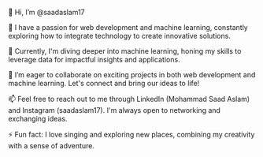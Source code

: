 👋 Hi, I’m @saadaslam17

👀 I have a passion for web development and machine learning, constantly exploring how to integrate technology to create innovative solutions.

🌱 Currently, I'm diving deeper into machine learning, honing my skills to leverage data for impactful insights and applications.

💞️ I’m eager to collaborate on exciting projects in both web development and machine learning. Let's connect and bring our ideas to life!

📫 Feel free to reach out to me through LinkedIn (Mohammad Saad Aslam) and Instagram (saadaslam17). I'm always open to networking and exchanging ideas.

⚡ Fun fact: I love singing and exploring new places, combining my creativity with a sense of adventure.
